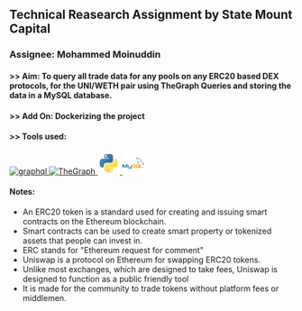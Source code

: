 ## Technical Reasearch Assignment by State Mount Capital
### Assignee: Mohammed Moinuddin

#### >> Aim:  To query all trade data for any pools on any ERC20 based DEX protocols, for the UNI/WETH pair using TheGraph Queries and storing the data in a MySQL database.
#### >> Add On: Dockerizing the project
#### >> Tools used: 
<p align="left"> 
<a href="https://graphql.org" target="_blank" rel="noreferrer"> <img src="https://www.vectorlogo.zone/logos/graphql/graphql-icon.svg" alt="graphql" width="40" height="40"/> </a> <a href="https://thegraph.com/en/" target="_blank" rel="noreferrer"> <img src="https://cryptologos.cc/logos/the-graph-grt-logo.png?v=021" alt="TheGraph" width="40" height="40"/> </a> <a href="https://www.python.org" target="_blank" rel="noreferrer"> <img src="https://raw.githubusercontent.com/devicons/devicon/master/icons/python/python-original.svg" alt="python" width="40" height="40"/> </a> <a href="https://www.mysql.com/" target="_blank" rel="noreferrer"> <img src="https://raw.githubusercontent.com/devicons/devicon/master/icons/mysql/mysql-original-wordmark.svg" alt="mysql" width="40" height="40"/> </a>

#### Notes:  
- An ERC20 token is a standard used for creating and issuing smart contracts on the Ethereum blockchain.  
- Smart contracts can be used to create smart property or tokenized assets that people can invest in. 
- ERC stands for "Ethereum request for comment"   
- Uniswap is a protocol on Ethereum for swapping ERC20 tokens. 
- Unlike most exchanges, which are designed to take fees, Uniswap is designed to function as a public friendly tool 
- It is made for the community to trade tokens without platform fees or middlemen.
